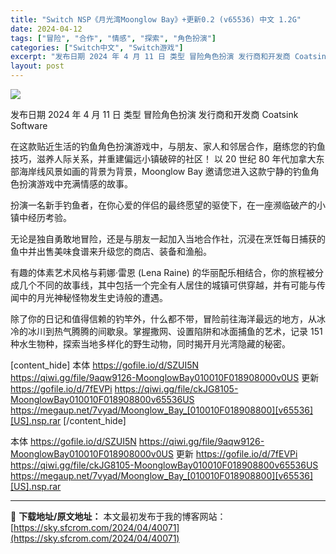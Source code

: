 ```yaml
---
title: "Switch NSP《月光湾Moonglow Bay》+更新0.2 (v65536) 中文 1.2G"
date: 2024-04-12
tags: ["冒险", "合作", "情感", "探索", "角色扮演"]
categories: ["Switch中文", "Switch游戏"]
excerpt: "发布日期 2024 年 4 月 11 日 类型 冒险角色扮演 发行商和开发商 Coatsink Software 在这款贴近生活的钓鱼角色扮演游戏中，与朋友、家人和邻居合作，磨练您的钓鱼技巧，滋养人际关系，并重建偏远小镇破碎的社区！ 以 20 世纪 80 年代加拿大东部海岸线风景如画的背景为背景，M&hellip;"
layout: post
---
```


<img class="aligncenter" src="https://sky.sfcrom.com/wp-content/uploads/2024/04/20240412105234-5a6a5.jpeg"/>

发布日期	2024 年 4 月 11 日
类型	冒险角色扮演
发行商和开发商 Coatsink Software

在这款贴近生活的钓鱼角色扮演游戏中，与朋友、家人和邻居合作，磨练您的钓鱼技巧，滋养人际关系，并重建偏远小镇破碎的社区！
以 20 世纪 80 年代加拿大东部海岸线风景如画的背景为背景，Moonglow Bay 邀请您进入这款宁静的钓鱼角色扮演游戏中充满情感的故事。

扮演一名新手钓鱼者，在你心爱的伴侣的最终愿望的驱使下，在一座濒临破产的小镇中经历考验。

无论是独自勇敢地冒险，还是与朋友一起加入当地合作社，沉浸在烹饪每日捕获的鱼中并出售美味食谱来升级您的商店、装备和渔船。

有趣的体素艺术风格与莉娜·雷恩 (Lena Raine) 的华丽配乐相结合，你的旅程被分成几个不同的故事线，其中包括一个完全有人居住的城镇可供穿越，并有可能与传闻中的月光神秘怪物发生史诗般的遭遇。

除了你的日记和值得信赖的钓竿外，什么都不带，冒险前往海洋最远的地方，从冰冷的冰川到热气腾腾的间歇泉。掌握撒网、设置陷阱和冰面捕鱼的艺术，记录 151 种水生物种，探索当地多样化的野生动物，同时揭开月光湾隐藏的秘密。

[content_hide]
本体
https://gofile.io/d/SZUI5N
https://qiwi.gg/file/9aqw9126-MoonglowBay010010F018908000v0US
更新
https://gofile.io/d/7fEVPi
https://qiwi.gg/file/ckJG8105-MoonglowBay010010F018908800v65536US
https://megaup.net/7vyad/Moonglow_Bay_[010010F018908800][v65536][US].nsp.rar
[/content_hide]

<!--wechatfans start-->
本体
https://gofile.io/d/SZUI5N
https://qiwi.gg/file/9aqw9126-MoonglowBay010010F018908000v0US
更新
https://gofile.io/d/7fEVPi
https://qiwi.gg/file/ckJG8105-MoonglowBay010010F018908800v65536US
https://megaup.net/7vyad/Moonglow_Bay_[010010F018908800][v65536][US].nsp.rar
<!--wechatfans end-->

---
📖 **下载地址/原文地址：** 本文最初发布于我的博客网站：[https://sky.sfcrom.com/2024/04/40071](https://sky.sfcrom.com/2024/04/40071)
